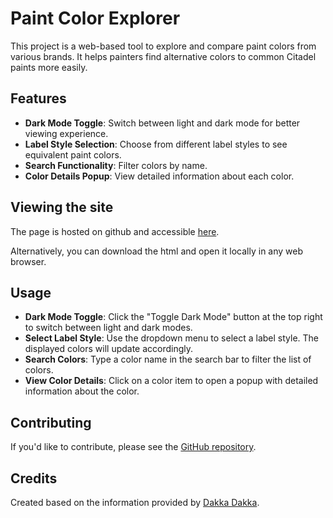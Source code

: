 # Paint Color Explorer

This project is a web-based tool to explore and compare paint colors from various brands. It helps painters find alternative colors to common Citadel paints more easily.

## Features

- **Dark Mode Toggle**: Switch between light and dark mode for better viewing experience.
- **Label Style Selection**: Choose from different label styles to see equivalent paint colors.
- **Search Functionality**: Filter colors by name.
- **Color Details Popup**: View detailed information about each color.

## Viewing the site

The page is hosted on github and accessible [here](https://krones9000.github.io/PaintRangeCompatibility/).

Alternatively, you can download the html and open it locally in any web browser.

## Usage

- **Dark Mode Toggle**: Click the "Toggle Dark Mode" button at the top right to switch between light and dark modes.
- **Select Label Style**: Use the dropdown menu to select a label style. The displayed colors will update accordingly.
- **Search Colors**: Type a color name in the search bar to filter the list of colors.
- **View Color Details**: Click on a color item to open a popup with detailed information about the color.

## Contributing

If you'd like to contribute, please see the [GitHub repository](https://github.com/krones9000/PaintRangeCompatibility).

## Credits

Created based on the information provided by [Dakka Dakka](https://www.dakkadakka.com/wiki/en/Paint_Range_Compatibility_Chart).
